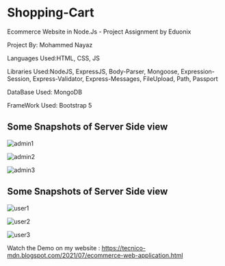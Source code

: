 # Shopping-Cart
Ecommerce Website in Node.Js - Project Assignment by Eduonix

Project By: Mohammed Nayaz

Languages Used:HTML, CSS, JS

Libraries Used:NodeJS, ExpressJS, Body-Parser, Mongoose, Expression-Session, Express-Validator, Express-Messages, FileUpload, Path, Passport

DataBase Used: MongoDB

FrameWork Used: Bootstrap 5

<h2>Some Snapshots of Server Side view</h2>

![admin1](https://user-images.githubusercontent.com/64147100/127620048-85cd42eb-3e6c-492b-9ee3-7aa6875039a0.png)


![admin2](https://user-images.githubusercontent.com/64147100/127620055-a8d1d3ff-2a9e-447d-94fd-1d3fb72e81a1.png)


![admin3](https://user-images.githubusercontent.com/64147100/127620063-1b512602-bc71-4bc9-b330-cc3a79d09315.png)


<h2>Some Snapshots of Server Side view</h2>

![user1](https://user-images.githubusercontent.com/64147100/127620158-ba8971cc-3405-4667-a493-91c0bb6a3111.png)


![user2](https://user-images.githubusercontent.com/64147100/127620164-d2de114d-6377-472e-b8ea-bf6002deaae5.png)


![user3](https://user-images.githubusercontent.com/64147100/127620171-0d8d5ecd-036b-44d9-bc2f-6c4a77d68aa3.png)

Watch the Demo on my website : https://tecnico-mdn.blogspot.com/2021/07/ecommerce-web-application.html

